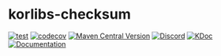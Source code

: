 # korlibs-checksum

<!-- BADGES -->
[![test](https://github.com/korlibs/korlibs-checksum/actions/workflows/TEST.yml/badge.svg)](https://github.com/korlibs/korlibs-checksum/actions/workflows/TEST.yml)
[![codecov](https://codecov.io/gh/korlibs/korlibs-checksum/graph/badge.svg)](https://codecov.io/gh/korlibs/korlibs-checksum)
[![Maven Central Version](https://img.shields.io/maven-central/v/com.soywiz/korlibs-checksum)](https://central.sonatype.com/artifact/com.soywiz/korlibs-checksum)
[![Discord](https://img.shields.io/discord/728582275884908604?logo=discord&label=Discord)](https://discord.korge.org/)
[![KDoc](https://img.shields.io/badge/docs-kdoc-blue)](https://korlibs.github.io/korlibs-checksum/)
[![Documentation](https://img.shields.io/badge/docs-documentation-purple)](https://docs.korge.org/checksum/)
<!-- /BADGES -->
